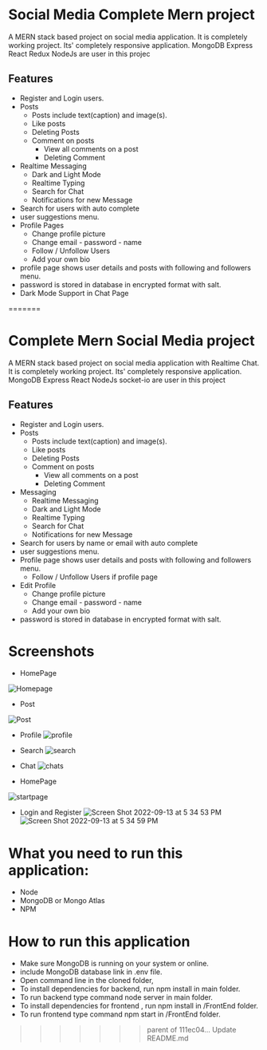 

# Social Media Complete Mern project

A MERN stack based project on social media application. It is completely working project. Its' completely responsive application. MongoDB Express React Redux NodeJs are user in this projec



## Features

- Register and Login users.
- Posts
  - Posts include text(caption) and image(s).
  - Like posts
  - Deleting Posts
  - Comment on posts
     - View all comments on a post
     - Deleting Comment
- Realtime Messaging 
   - Dark and Light Mode
   - Realtime Typing
   - Search for Chat
   - Notifications for new Message
- Search for users with auto complete
- user suggestions menu.
- Profile Pages
  - Change profile picture
  - Change email - password - name
  - Follow / Unfollow Users
  - Add your own bio
- profile page shows user details and posts with following and followers menu.
- password is stored in database in encrypted format with salt.
- Dark Mode Support in Chat Page
 

=======

# Complete Mern Social Media project

A MERN stack based project on social media application with Realtime Chat. It is completely working project. Its' completely responsive application. MongoDB Express React NodeJs socket-io are user in this project



## Features

- Register and Login users.
- Posts
  - Posts include text(caption) and image(s).
  - Like posts
  - Deleting Posts
  - Comment on posts
     - View all comments on a post
     - Deleting Comment
- Messaging 
   - Realtime Messaging
   - Dark and Light Mode
   - Realtime Typing
   - Search for Chat
   - Notifications for new Message
- Search for users by name or email with auto complete
- user suggestions menu.
- Profile page shows user details and posts with following and followers menu.
  - Follow / Unfollow Users if profile page
- Edit Profile
  - Change profile picture
  - Change email - password - name
  - Add your own bio
- password is stored in database in encrypted format with salt.
 
 # Screenshots

 - HomePage

 ![Homepage](https://github.com/Anish1008/Social-Networking-Mern/assets/89252366/4eb0056e-7f67-437c-a46c-6db4623ba485)

- Post

![Post](https://github.com/Anish1008/Social-Networking-Mern/assets/89252366/7be78456-ff12-4134-b1ad-a8c21b01debc)

- Profile
![profile](https://github.com/Anish1008/Social-Networking-Mern/assets/89252366/c09a7970-b8cf-498e-92f9-cb8142255fa4)

- Search
![search](https://github.com/Anish1008/Social-Networking-Mern/assets/89252366/25d32c4a-9e8b-47a0-89a2-746f2b17327d)

- Chat
![chats](https://github.com/Anish1008/Social-Networking-Mern/assets/89252366/b938a6af-6a89-467c-a944-1f2706f8811f)

- HomePage

![startpage](https://github.com/Anish1008/Social-Networking-Mern/assets/89252366/88d0681e-b749-4093-bea2-dd48cc803a20)


- Login and Register 
![Screen Shot 2022-09-13 at 5 34 53 PM](https://user-images.githubusercontent.com/77838959/189944856-0d310de5-943b-41aa-9192-7cee878b42b7.png)
![Screen Shot 2022-09-13 at 5 34 59 PM](https://user-images.githubusercontent.com/77838959/189944874-3d63b0c5-3db9-4ff6-8429-143c1058fbfd.png)

# What you need to run this application:

- Node
- MongoDB or Mongo Atlas
- NPM
# How to run this application

- Make sure MongoDB is running on your system or online.
- include MongoDB database link in .env file.
- Open command line in the cloned folder,
- To install dependencies for backend, run npm install in main folder.
- To run backend type command node server in main folder.
- To install dependencies for frontend , run npm install in /FrontEnd folder.
- To run frontend type command npm start in /FrontEnd folder.
>>>>>>> parent of 111ec04... Update README.md
